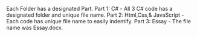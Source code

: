 Each Folder has a designated Part.
Part 1: C# - All 3 C# code has a designated folder and unique file name.
Part 2: Html,Css,& JavaScript - Each code has unique file name to easily indentify.
Part 3: Essay - The file name was Essay.docx.
